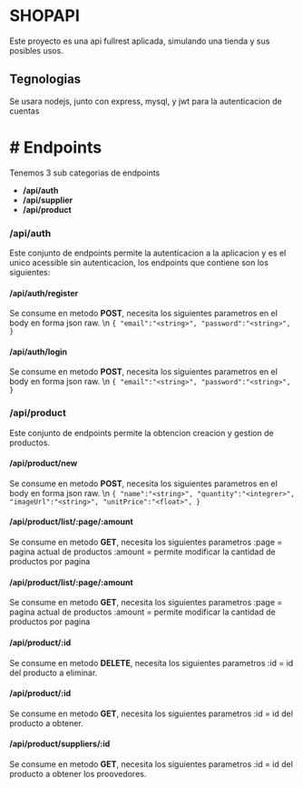 # SHOPAPI
Este proyecto es una api fullrest aplicada, simulando una tienda y sus posibles usos.

## Tegnologias ##
Se usara nodejs, junto con express, mysql, y jwt para la autenticacion de cuentas

# #  Endpoints ##
Tenemos 3 sub categorias de endpoints 
+ **/api/auth**
+ **/api/supplier**
+ **/api/product**


### **/api/auth** ###

Este conjunto de endpoints permite la autenticacion a la aplicacion y es el unico acessible sin autenticacion, los endpoints que contiene son los siguientes:


#### /api/auth/register ####
Se consume en metodo **POST**, necesita los siguientes parametros en el body en forma json raw.
\n
`
{
    "email":"<string>",
    "password":"<string>",
}
`

#### /api/auth/login ####
Se consume en metodo **POST**, necesita los siguientes parametros en el body en forma json raw.
\n
`
{
    "email":"<string>",
    "password":"<string>",
}
`


### **/api/product** ###
Este conjunto de endpoints permite la obtencion creacion y gestion de productos.    

#### /api/product/new ####
Se consume en metodo **POST**, necesita los siguientes parametros en el body en forma json raw.
\n
`
{
    "name":"<string>",
    "quantity":"<integrer>",
     "imageUrl":"<string>",
    "unitPrice":"<float>",
}
`


#### /api/product/list/:page/:amount ####
Se consume en metodo **GET**, necesita los siguientes parametros
:page = pagina actual de productos 
:amount = permite modificar la cantidad de productos por pagina

#### /api/product/list/:page/:amount ####
Se consume en metodo **GET**, necesita los siguientes parametros
:page = pagina actual de productos 
:amount = permite modificar la cantidad de productos por pagina

#### /api/product/:id ####
Se consume en metodo **DELETE**, necesita los siguientes parametros
:id = id del producto a eliminar.

#### /api/product/:id ####
Se consume en metodo **GET**, necesita los siguientes parametros
:id = id del producto a obtener.


#### /api/product/suppliers/:id ####
Se consume en metodo **GET**, necesita los siguientes parametros
:id = id del producto a obtener los proovedores.



